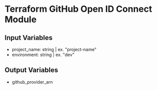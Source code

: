 # Terraform GitHub Open ID Connect Module

## Input Variables

- project_name: string | ex. "project-name"
- environment: string | ex. "dev"

## Output Variables

- github_provider_arn
